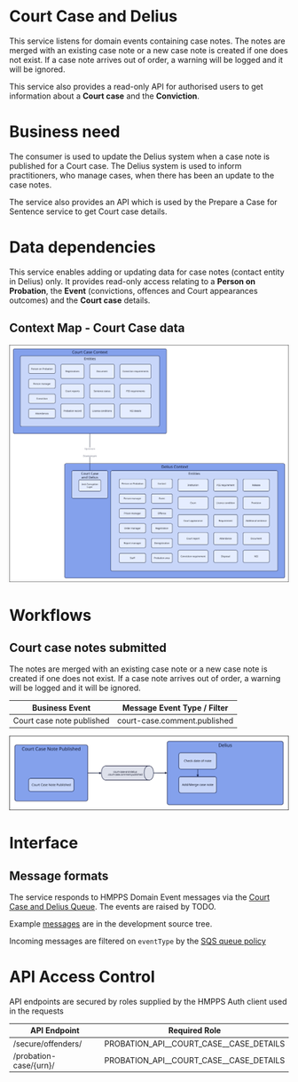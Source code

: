 # Court Case and Delius

This service listens for domain events containing case notes. The notes are merged with an existing case note or a new case note is created if one does not exist. If a case note arrives out of order, a warning will be logged and it will be ignored.

This service also provides a read-only API for authorised users to get information about a **Court case** and the **Conviction**.

# Business need

The consumer is used to update the Delius system when a case note is published for a Court case. The Delius system is used to inform practitioners, who manage cases, when there has been an update to the case notes.

The service also provides an API which is used by the Prepare a Case for Sentence service to get Court case details.

# Data dependencies
This service enables adding or updating data for case notes (contact entity in Delius) only. It provides read-only access relating to a **Person on Probation**, the **Event** (convictions, offences and Court appearances outcomes) and the **Court case** details.

## Context Map - Court Case data

![Context Map](./tech-docs/source/img/court-case-context-map.svg)

# Workflows
## Court case notes submitted
The notes are merged with an existing case note or a new case note is created if one does not exist. If a case note arrives out of order, a warning will be logged and it will be ignored.

| Business Event            | Message Event Type / Filter  |
| ------------------------- | ---------------------------- |
| Court case note published | court-case.comment.published |

![Context Map](./tech-docs/source/img/court-case-notes-submitted-workflow.svg)

# Interface
## Message formats

The service responds to HMPPS Domain Event messages via the
[Court Case and Delius Queue](https://github.com/ministryofjustice/cloud-platform-environments/blob/main/namespaces/live.cloud-platform.service.justice.gov.uk/hmpps-probation-integration-services-prod/resources/court-case-and-delius-queue.tf).
The events are raised by TODO.

Example [messages](./src/dev/resources/messages/) are in the development source tree.

Incoming messages are filtered on `eventType` by the [SQS queue policy](https://github.com/ministryofjustice/cloud-platform-environments/blob/main/namespaces/live.cloud-platform.service.justice.gov.uk/hmpps-probation-integration-services-prod/resources/court-case-and-delius-queue.tf)

# API Access Control

API endpoints are secured by roles supplied by the HMPPS Auth client used in
the requests

| API Endpoint           | Required Role                             |
| ---------------------- | ----------------------------------------- |
| /secure/offenders/     | PROBATION_API_\_COURT_CASE_\_CASE_DETAILS |
| /probation-case/{urn}/ | PROBATION_API_\_COURT_CASE_\_CASE_DETAILS |
